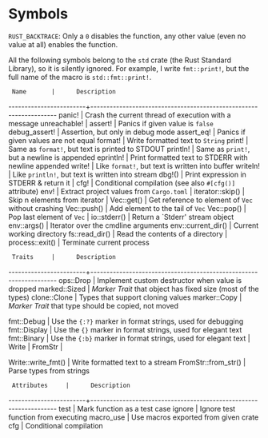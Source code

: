 Symbols
=======

`RUST_BACKTRACE`:  Only a `0` disables the function, any other value (even no
value at all) enables the function.

All the following symbols belong to the `std` crate (the Rust Standard Library),
so it is silently ignored.  For example, I write `fmt::print!`, but the full
name of the macro is `std::fmt::print!`.


     Name		|      Description
------------------------+-------------------------------------------------------------------
   panic!		| Crash the current thread of execution with a message
   unreachable!		|
   assert!		| Panics if given value is `false`
   debug_assert!	| Assertion, but only in debug mode
   assert_eq!		| Panics if given values are not equal
   format!		| Write formatted text to `String`
   print!		| Same as `format!`, but text is printed to STDOUT
   println!		| Same as `print!`, but a newline is appended
   eprintln!		| Print formatted text to STDERR with newline appended
   write!		| Like `format!`, but text is written into buffer
   writeln!		| Like `println!`, but text is written into stream
   dbg!()		| Print expression in STDERR & return it
			|
   cfg!			| Conditional compilation (see also `#[cfg()]` attribute)
   env!			| Extract project values from `Cargo.toml`
			|
   iterator::skip()	| Skip n elements from iterator
			|
   Vec::get()		| Get reference to element of `Vec` without crashing
   Vec::push()		| Add element to the tail of `Vec`
   Vec::pop()		| Pop last element of `Vec`
			|
   io::stderr()		| Return a `Stderr' stream object
   env::args()		| Iterator over the cmdline arguments
   env::current_dir()	| Current working directory
   fs::read_dir()	| Read the contents of a directory
			|
   process::exit()	| Terminate current process



     Traits		|      Description
------------------------+-------------------------------------------------------------------
  ops::Drop		| Implement custom destructor when value is dropped
  marked::Sized		| _Marker Trait_ that object has fixed size (most of the types)
  clone::Clone		| Types that support cloning values
  marker::Copy		| _Marker Trait_ that type should be copied, not moved

  fmt::Debug		| Use the `{:?}` marker in format strings, used for debugging
  fmt::Display		| Use the `{}` marker in format strings, used for elegant text
  fmt::Binary		| Use the `{:b}` marker in format strings, used for elegant text
			|
  Write			|
  FromStr		|

  Write::write_fmt()	| Write formatted text to a stream
  FromStr::from_str()	| Parse types from strings


     Attributes		|      Description
------------------------+-------------------------------------------------------------------
  test			| Mark function as a test case
  ignore		| Ignore test function from executing
  macro_use		| Use macros exported from given crate
  cfg			| Conditional compilation
